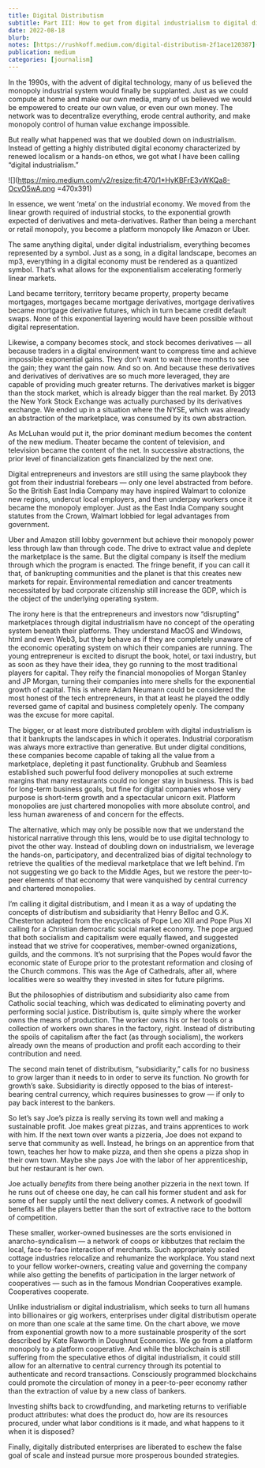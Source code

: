 ```yaml
---
title: Digital Distributism
subtitle: Part III: How to get from digital industrialism to digital distributism
date: 2022-08-18
blurb: 
notes: [https://rushkoff.medium.com/digital-distributism-2f1ace120387](https://rushkoff.medium.com/digital-distributism-2f1ace120387 "https://rushkoff.medium.com/digital-distributism-2f1ace120387")
publication: medium
categories: [journalism]
---
```


In the 1990s, with the advent of digital technology, many of us believed the monopoly industrial system would finally be supplanted. Just as we could compute at home and make our own media, many of us believed we would be empowered to create our own value, or even our own money. The network was to decentralize everything, erode central authority, and make monopoly control of human value exchange impossible.

But really what happened was that we doubled down on industrialism. Instead of getting a highly distributed digital economy characterized by renewed localism or a hands-on ethos, we got what I have been calling “digital industrialism.”

![](https://miro.medium.com/v2/resize:fit:470/1*HyKBFrE3vWKQa8-OcvO5wA.png =470x391)

In essence, we went ‘meta’ on the industrial economy. We moved from the linear growth required of industrial stocks, to the exponential growth expected of derivatives and meta-derivatives. Rather than being a merchant or retail monopoly, you become a platform monopoly like Amazon or Uber.

The same anything digital, under digital industrialism, everything becomes represented by a symbol. Just as a song, in a digital landscape, becomes an mp3, everything in a digital economy must be rendered as a quantized symbol. That’s what allows for the exponentialism accelerating formerly linear markets.

Land became territory, territory became property, property became mortgages, mortgages became mortgage derivatives, mortgage derivatives became mortgage derivative futures, which in turn became credit default swaps. None of this exponential layering would have been possible without digital representation.

Likewise, a company becomes stock, and stock becomes derivatives — all because traders in a digital environment want to compress time and achieve impossible exponential gains. They don’t want to wait three months to see the gain; they want the gain now. And so on. And because these derivatives and derivatives of derivatives are so much more leveraged, they are capable of providing much greater returns. The derivatives market is bigger than the stock market, which is already bigger than the real market. By 2013 the New York Stock Exchange was actually purchased by its derivatives exchange. We ended up in a situation where the NYSE, which was already an abstraction of the marketplace, was consumed by its own abstraction.

As McLuhan would put it, the prior dominant medium becomes the content of the new medium. Theater became the content of television, and television became the content of the net. In successive abstractions, the prior level of financialization gets financialized by the next one.

Digital entrepreneurs and investors are still using the same playbook they got from their industrial forebears — only one level abstracted from before. So the British East India Company may have inspired Walmart to colonize new regions, undercut local employers, and then underpay workers once it became the monopoly employer. Just as the East India Company sought statutes from the Crown, Walmart lobbied for legal advantages from government.

Uber and Amazon still lobby government but achieve their monopoly power less through law than through code. The drive to extract value and deplete the marketplace is the same. But the digital company is itself the medium through which the program is enacted. The fringe benefit, if you can call it that, of bankrupting communities and the planet is that this creates new markets for repair. Environmental remediation and cancer treatments necessitated by bad corporate citizenship still increase the GDP, which is the object of the underlying operating system.

The irony here is that the entrepreneurs and investors now “disrupting” marketplaces through digital industrialism have no concept of the operating system beneath their platforms. They understand MacOS and Windows, html and even Web3, but they behave as if they are completely unaware of the economic operating system on which their companies are running. The young entrepreneur is excited to disrupt the book, hotel, or taxi industry, but as soon as they have their idea, they go running to the most traditional players for capital. They reify the financial monopolies of Morgan Stanley and JP Morgan, turning their companies into mere shells for the exponential growth of capital. This is where Adam Neumann could be considered the most honest of the tech entrepreneurs, in that at least he played the oddly reversed game of capital and business completely openly. The company was the excuse for more capital.

The bigger, or at least more distributed problem with digital industrialism is that it bankrupts the landscapes in which it operates. Industrial corporatism was always more extractive than generative. But under digital conditions, these companies become capable of taking all the value from a marketplace, depleting it past functionality. Grubhub and Seamless established such powerful food delivery monopolies at such extreme margins that many restaurants could no longer stay in business. This is bad for long-term business goals, but fine for digital companies whose very purpose is short-term growth and a spectacular unicorn exit. Platform monopolies are just chartered monopolies with more absolute control, and less human awareness of and concern for the effects.

The alternative, which may only be possible now that we understand the historical narrative through this lens, would be to use digital technology to pivot the other way. Instead of doubling down on industrialism, we leverage the hands-on, participatory, and decentralized bias of digital technology to retrieve the qualities of the medieval marketplace that we left behind. I’m not suggesting we go back to the Middle Ages, but we restore the peer-to-peer elements of that economy that were vanquished by central currency and chartered monopolies.

I’m calling it digital distributism, and I mean it as a way of updating the concepts of distributism and subsidiarity that Henry Belloc and G.K. Chesterton adapted from the encyclicals of Pope Leo XIII and Pope Pius XI calling for a Christian democratic social market economy. The pope argued that both socialism and capitalism were equally flawed, and suggested instead that we strive for cooperatives, member-owned organizations, guilds, and the commons. It’s not surprising that the Popes would favor the economic state of Europe prior to the protestant reformation and closing of the Church commons. This was the Age of Cathedrals, after all, where localities were so wealthy they invested in sites for future pilgrims.

But the philosophies of distributism and subsidiarity also came from Catholic social teaching, which was dedicated to eliminating poverty and performing social justice. Distributism is, quite simply where the worker owns the means of production. The worker owns his or her tools or a collection of workers own shares in the factory, right. Instead of distributing the spoils of capitalism after the fact (as through socialism), the workers already own the means of production and profit each according to their contribution and need.

The second main tenet of distributism, “subsidiarity,” calls for no business to grow larger than it needs to in order to serve its function. No growth for growth’s sake. Subsidiarity is directly opposed to the bias of interest-bearing central currency, which requires businesses to grow — if only to pay back interest to the bankers.

So let’s say Joe’s pizza is really serving its town well and making a sustainable profit. Joe makes great pizzas, and trains apprentices to work with him. If the next town over wants a pizzeria, Joe does not expand to serve that community as well. Instead, he brings on an apprentice from that town, teaches her how to make pizza, and then she opens a pizza shop in their own town. Maybe she pays Joe with the labor of her apprenticeship, but her restaurant is her own.

Joe actually _benefits_ from there being another pizzeria in the next town. If he runs out of cheese one day, he can call his former student and ask for some of her supply until the next delivery comes. A network of goodwill benefits all the players better than the sort of extractive race to the bottom of competition.

These smaller, worker-owned businesses are the sorts envisioned in anarcho-syndicalism — a network of coops or kibbutzes that reclaim the local, face-to-face interaction of merchants. Such appropriately scaled cottage industries relocalize and rehumanize the workplace. You stand next to your fellow worker-owners, creating value and governing the company while also getting the benefits of participation in the larger network of cooperatives — such as in the famous Mondrian Cooperatives example. Cooperatives cooperate.

Unlike industrialism or digital industrialism, which seeks to turn all humans into billionaires or gig workers, enterprises under digital distributism operate on more than one scale at the same time. On the chart above, we move from exponential growth now to a more sustainable prosperity of the sort described by Kate Raworth in Doughnut Economics. We go from a platform monopoly to a platform cooperative. And while the blockchain is still suffering from the speculative ethos of digital industrialism, it could still allow for an alternative to central currency through its potential to authenticate and record transactions. Consciously programmed blockchains could promote the circulation of money in a peer-to-peer economy rather than the extraction of value by a new class of bankers.

Investing shifts back to crowdfunding, and marketing returns to verifiable product attributes: what does the product do, how are its resources procured, under what labor conditions is it made, and what happens to it when it is disposed?

Finally, digitally distributed enterprises are liberated to eschew the false goal of scale and instead pursue more prosperous bounded strategies.
